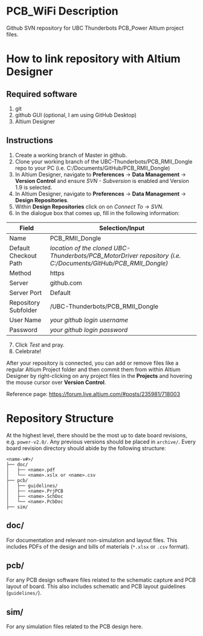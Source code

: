 # PCB_WiFi Description
Github SVN repository for UBC Thunderbots PCB_Power Altium project files. 

# How to link repository with Altium Designer
## Required software
1. git
2. github GUI (optional, I am using GitHub Desktop)
2. Altium Designer

## Instructions
1. Create a working branch of Master in github.
1. Clone your working branch of the UBC-Thunderbots/PCB_RMII_Dongle repo to your PC (i.e. C:/Documents/GitHub/PCB_RMII_Dongle)
2. In Altium Designer, navigate to **Preferences** -> **Data Management** -> **Version Control** and ensure *SVN - Subversion* is enabled and Version 1.9 is selected.
4. In Altium Designer, navigate to **Preferences** -> **Data Management** -> **Design Repositories**.
5. Within **Design Repositories** click on on *Connect To* -> *SVN*.
6. In the dialogue box that comes up, fill in the following information:

Field | Selection/Input
--- | ---
Name | PCB_RMII_Dongle 
Default Checkout Path | *location of the cloned UBC-Thunderbots/PCB_MotorDriver repository (i.e. C:/Documents/GitHub/PCB_RMII_Dongle)*
Method | https
Server | github.com
Server Port | Default
Repository Subfolder | /UBC-Thunderbots/PCB_RMII_Dongle
User Name | *your github login username*
Password | *your github login password*

7. Click *Test* and pray.
8. Celebrate!

After your repository is connected, you can add or remove files like a regular Altium Project folder and then commit them from within Altium Designer by right-clicking on any project files in the **Projects** and hovering the mouse cursor over **Version Control**.

Reference page: https://forum.live.altium.com/#posts/235981/718003

# Repository Structure

At the highest level, there should be the most up to date board revisions, e.g.
`power-v2.0/`. Any previous versions should be placed in `archive/`. Every board revision directory should abide by the following structure:

```
<name-v#>/
├── doc/
│   ├── <name>.pdf
│   └── <name>.xslx or <name>.csv
├── pcb/
│   ├── guidelines/
│   ├── <name>.PrjPCB
│   ├── <name>.SchDoc
│   └── <name>.PcbDoc
├── sim/
```

## doc/
For documentation and relevant non-simulation and layout files. This includes PDFs of the design and bills of materials (`*.xlsx` or `.csv` format).

## pcb/
For any PCB design software files related to the schematic capture and PCB layout of board. This also includes schematic and PCB layout guidelines (`guidelines/`).

## sim/
For any simulation files related to the PCB design here. 